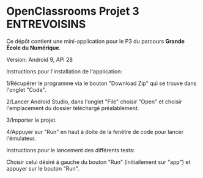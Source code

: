 # OpenClassrooms Projet 3 ENTREVOISINS

Ce dépôt contient une mini-application pour le P3 du parcours **Grande École du Numérique**.

Version:
    Android 9, 
    API 28

Instructions pour l'installation de l'application:

  1/Récupérer le programme via le bouton "Download Zip" qui se trouve dans l'onglet "Code".

  2/Lancer Android Studio, dans l'onglet "File" choisir "Open" et choisir l'emplacement du dossier téléchargé préalablement.
  
  3/Importer le projet.
  
  4/Appuyer sur "Run" en haut à doite de la fenêtre de code pour lancer l'émulateur.
  
  
	
Instructions pour le lancement des différents tests:

  Choisir celui désiré à gauche du bouton "Run" (initiailement sur "app") et appuyer sur le bouton "Run".


